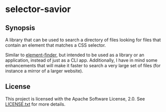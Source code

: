 # selector-savior

## Synopsis

A library that can be used to search a directory of files looking for files that contain
an element that matches a CSS selector.

Similar to [element-finder](https://github.com/keeganstreet/element-finder), but intended
to be used as a library or an application, instead of just as a CLI app. Additionally, I
have in mind some enhancements that will make it faster to search a very large set of files
(for instance a mirror of a larger website).

## License

This project is licensed with the Apache Software License, 2.0. See
[LICENSE.txt](https://github.com/jthomerson/selector-savior/blob/master/LICENSE.txt) for more details.
